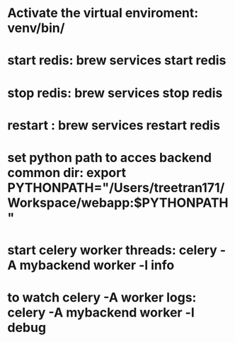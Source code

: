 # Activate the virtual enviroment: venv/bin/
# start redis: brew services start redis
# stop redis: brew services stop redis
# restart : brew services restart redis
# set python path to acces backend common dir: export PYTHONPATH="/Users/treetran171/Workspace/webapp:$PYTHONPATH"
# start celery worker threads: celery -A mybackend worker -l info
# to watch celery -A worker logs: celery -A mybackend worker -l debug